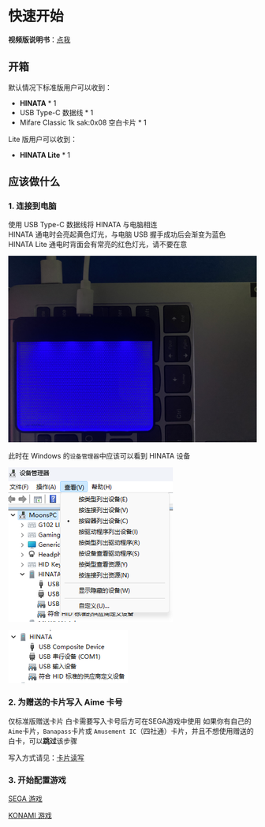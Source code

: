 # 快速开始

**视频版说明书**：[点我](https://www.bilibili.com/video/BV1VQCUYyEGA/)

## 开箱
默认情况下标准版用户可以收到：
* **HINATA** * 1
* USB Type-C 数据线 * 1
* Mifare Classic 1k sak:0x08 空白卡片 * 1

Lite 版用户可以收到：
* **HINATA Lite** * 1

## 应该做什么
### 1. 连接到电脑
使用 USB Type-C 数据线将 HINATA 与电脑相连<br>HINATA 通电时会亮起黄色灯光，与电脑 USB 握手成功后会渐变为蓝色<br>HINATA Lite 通电时背面会有常亮的红色灯光，请不要在意

![connection](<assets/connection.jpg>)

此时在 Windows 的```设备管理器```中应该可以看到 HINATA 设备

![devmgr0](<assets/devmgr0.png>)

![devmgr1](<assets/devmgr1.png>)


### 2. 为赠送的卡片写入 Aime 卡号
仅标准版赠送卡片
白卡需要写入卡号后方可在SEGA游戏中使用
如果你有自己的`Aime`卡片，`Banapass`卡片或 `Amusement IC`（四社通）卡片，并且不想使用赠送的白卡，可以**跳过**该步骤

写入方式请见：[卡片读写](HCP/index.md#卡片读写)

### 3. 开始配置游戏
[SEGA 游戏](SEGA/index.md)

[KONAMI 游戏](KONAMI/index.md)

